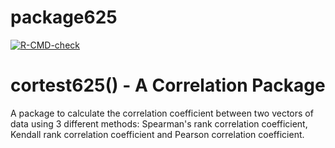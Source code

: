 # package625
<!-- badges: start -->
[![R-CMD-check](https://github.com/flynnmc15/package625/actions/workflows/R-CMD-check.yaml/badge.svg)](https://github.com/flynnmc15/package625/actions/workflows/R-CMD-check.yaml)
<!-- badges: end -->

# cortest625() - A Correlation Package
A package to calculate the correlation coefficient between two vectors of data using 3 different methods: Spearman's rank correlation coefficient, Kendall rank correlation coefficient and Pearson correlation coefficient.
